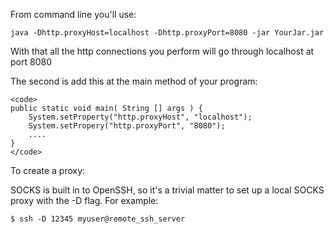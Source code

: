 
From command line you'll use:

    java -Dhttp.proxyHost=localhost -Dhttp.proxyPort=8080 -jar YourJar.jar
With that all the http connections you perform will go through localhost at port 8080

The second is add this at the main method of your program:

    <code>
    public static void main( String [] args ) { 
        System.setProperty("http.proxyHost", "localhost");
        System.setPropery("http.proxyPort", "8080");
        ....
    }
    </code>

To create a proxy:

SOCKS is built in to OpenSSH, so it's a trivial matter to set up a local SOCKS proxy with the -D flag. For example:

    $ ssh -D 12345 myuser@remote_ssh_server
